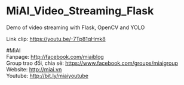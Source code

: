 # MiAI_Video_Streaming_Flask
Demo of video streaming with Flask, OpenCV and YOLO

Link clip: https://youtu.be/-7Tp81qHmk8<br>

#MìAI <br>
Fanpage: http://facebook.com/miaiblog<br>
Group trao đổi, chia sẻ: https://www.facebook.com/groups/miaigroup<br>
Website: http://miai.vn<br>
Youtube: http://bit.ly/miaiyoutube<br>



